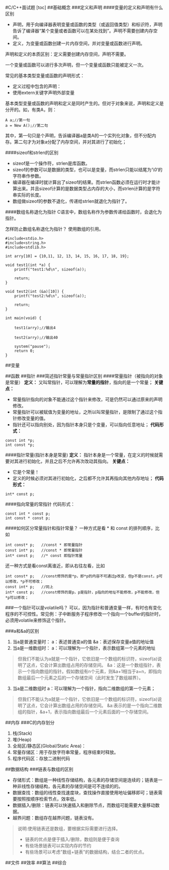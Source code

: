#C/C++面试题
[toc]
##基础概念
###定义和声明
####变量的定义和声明有什么区别
* 声明，用于向编译器表明变量或函数的类型（或返回值类型）和标识符，声明告诉了编译器“某个变量或者函数可以在某处找到”。声明不需要创建内存空间。
* 定义，为变量或函数创建一片内存空间，并对变量或函数进行声明。

声明和定义的本质区别：定义需要创建内存空间，声明不需要。

一个变量或函数可以进行多次声明，但一个变量或函数只能被定义一次。

常见的基本类型变量或函数的声明形式：
* 定义过程中包含的声明：
* 使用extern关键字声明外部变量

基本类型变量或函数的声明和定义是同时产生的。但对于对象来说，声明和定义是分开的。如，有类A，则：
```
A a;//第一句
a = New A();//第二句
```
其中，第一句只是个声明，告诉编译器a是类A的一个实列化对象，但不分配内存。第二句才为对象a分配了内存空间，并对其进行了初始化；

####sizeof和strlen的区别
* sizeof是一个操作符，strlen是库函数。
* sizeof的参数可以是数据的类型，也可以是变量，而strlen只能以结尾为‘\0‘的字符串作参数。
* 编译器在编译时就计算出了sizeof的结果。而strlen函数必须在运行时才能计算出来。并且sizeof计算的是数据类型占内存的大小，而strlen计算的是字符串实际的长度。
* 数组做sizeof的参数不退化，传递给strlen就退化为指针了。

####数组名称退化为指针
C语言中，数组名称作为参数传递给函数时，会退化为指针。

怎样防止数组名称退化为指针？
使用数组的引用。
```
#include<stdio.h>
#include<string.h>
#include<stdlib.h>

int arry[10] = {10,11, 12, 13, 14, 15, 16, 17, 18, 19};

void test1(int *a) {
	printf("test1:%d\n", sizeof(a));

	return;
}

void test2(int (&a)[10]) {
	printf("test2:%d\n", sizeof(a));

	return;
}

int main(void) {

	test1(arry);//输出4

	test2(arry);//输出40

	system("pause");
	return 0;
}
```

##变量



##函数
##指针
###简述指针常量与常量指针区别
####常量指针（被指向的对象是常量）
**定义：**
又叫常指针，可以理解为**常量的指针**，指向的是一个常量；
**关键点：**
* 常量指针指向的对象不能通过这个指针来修改，可是仍然可以通过原来的声明修改。
* 常量指针可以被赋值为变量的地址，之所以叫常量指针，是限制了通过这个指针修改变量的值。
* 指针还可以指向别处，因为指针本身只是个变量，可以指向任意地址；
**代码形式：**
```
const int *p;
int const *p;
```

####指针常量(指针本身是常量)
**定义：**
指针本身是一个常量，在定义的时候就需要对其进行初始化，并且之后不允许再次改动其指向。
**关键点：**
* 它是个常量！
* 定义的时候必须对其进行初始化，之后都不允许其再指向其他内存地址；
**代码形式：**
```
int* const p;
```

####指向常量的常指针
代码形式：
```
const int * const p;
int const * const p;
```

####如何区分常量指针和指针常量？
一种方式是看 * 和 const 的排列顺序，比如
```
int const* p;   //const * 即常量指针
const int* p;   //const * 即常量指针
int* const p;   //* const 即指针常量
```
还一种方式是看const离谁近，即从右往左看，比如
```
int const* p;   //const修饰的是*p，即*p的内容不可通过p改变，但p不是const，p可以修改，*p不可修改；
const int* p;   //同上
int* const p;   //const修饰的是p，p是指针，p指向的地址不能修改，p不能修改，但*p可以修改；
```

###一个指针可以是volatile吗？
可以，因为指针和普通变量一样，有时也有变化程序的不可控性。常见例：子中断服务子程序修改一个指向一个buffer的指针时，必须用volatile来修饰这个指针。

###a和&a的区别
1. 当a是普通变量时：
a：表述普通变a的值
&a：表述保存变量a值的地址值
2. 当a是一维数组时：
a：可以理解为一个指针，表示数组第一个元素的地址
>但我们不能认为a就是一个指针，它依旧是一个数组的标识符，sizeof(a)说明了这点，它会计算出数组占用的存储空间。
&a：这是一个数组指针，表示一个指向数组的指针。假如数组有n个元素，则&a+1相当于a+n，即指向数组最后一个元素之后的一个存储空间（此时发生了数组越界）。
3. 当a是二维数组时
a：可以理解为一个指针，指向二维数组的第一个元素；
>但我们不能认为a就是一个指针，它依旧是一个数组的标识符，sizeof(a)说明了这点，它会计算出数组占用的存储空间。
&a:表示的是一个指向二维数组的指针，&a+1，表示指向数组最后一个元素后面的一个存储空间。

##内存
###C的内存划分
1. 栈(Stack)
2. 堆(Heap)
3. 全局区/静态区(Global/Static Area)：
4. 常量存储区：用于存放字符串常量，程序结束时释放。
5. 程序代码区：存放二进制代码

##数据结构
###链表与数组的区别
* 存储形式：数组是一种线性存储结构，各元素的存储空间是连续的；链表是一种非线性存储结构，各元素的存储空间是可不连续的的。
* 数据查找：数组的线性查找速度块，查找操作直接使用地址偏移即可；链表需要按照按顺序检索节点，效率低。
* 数据插入/删除：链表可以快速插入和删除节点，而数组可能需要大量移动数据。
* 越界问题：数组存在越界问题，链表没有。

>说明:使用链表还是数组，要根据实际需要进行选择。
>* 链表的优点是便于插入/删除，数组则是便于查询
>* 有些场景链表可以实现内存的节约
>* 有些场景可以考虑"数组+链表"的数据结构，结合二者的优点。

##文件
##效率
##算法
##综合